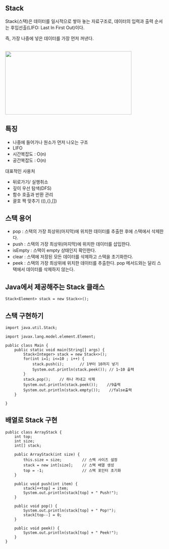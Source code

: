 ## Stack

Stack(스택)은 데이터를 일시적으로 쌓아 놓는 자료구조로, 데이터의 입력과 출력 순서는 후입선출(LIFO: Last In First Out)이다.

즉, 가장 나중에 넣은 데이터를 가장 먼저 꺼낸다. 

</br>
<img src="https://img1.daumcdn.net/thumb/R1280x0/?scode=mtistory2&fname=https%3A%2F%2Ft1.daumcdn.net%2Fcfile%2Ftistory%2F99CDA84A5CB47EEA22" width="400" height="200">

## 특징

- 나중에 들어가나 원소가 먼저 나오는 구조
- LIFO
- 시간복잡도 : O(n)
- 공간복잡도 : O(n)

대표적인 사용처
 - 뒤로가기/ 실행취소
 - 깊이 우선 탐색(DFS)
 - 함수 호출과 반환 관리
 - 괄호 짝 맞추기 ((),{},[])

## 스택 용어

- pop : 스택의 가장 최상위(마지막)에 위치한 데이터를 추출한 후에 스택에서 삭제한다.
- push : 스택의 가장 최상위(마지막)에 위치한 데이터를 삽입한다.
- isEmpty : 스택이 empty 상태인지 확인한다.
- clear : 스택에 저장된 모든 데이터를 삭제하고 스택을 초기화한다.
- peek : 스택의 가장 최상위에 위치한 데이터를 추출한다. pop 메서드와는 달리 스택에서 데이터를 삭제하지 않는다.

## Java에서 제공해주는 Stack 클래스

```
Stack<Element> stack = new Stack<>();
```

## 스택 구현하기

```
import java.util.Stack;

import javax.lang.model.element.Element;

public class Main {
    public static void main(String[] args) {
        Stack<Integer> stack = new Stack<>();
        for(int i=1; i<=10 ; i++) {
            stack.push(i);       // 1부터 10까지 넣기
            System.out.println(stack.peek()); // 1~10 출력
        } 
        stack.pop();    // 하나 꺼내고 삭제
        System.out.println(stack.peek());    //9출력
        System.out.println(stack.empty());    //false출력
    }

}
```

## 배열로 Stack 구현

```
public class ArrayStack {
    int top;
    int size;
    int[] stack;

    public ArrayStack(int size) {
        this.size = size;         // 스택 사이즈 설정
        stack = new int[size];    // 스택 배열 생성
        top = -1;                 // 스택 포인터 초기화
    }

    public void push(int item) {
        stack[++top] = item;
        System.out.println(stack[top] + " Push!");
    }

    public void pop() {
        System.out.println(stack[top] + " Pop!");
        stack[top--] = 0;
    }

    public void peek() {
        System.out.println(stack[top] + " Peek!");
    }
}
```





  


